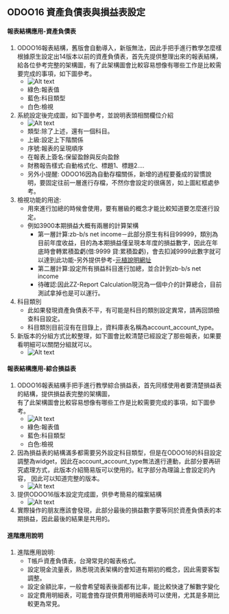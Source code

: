 ## ODOO16 資產負債表與損益表設定
#### 報表結構應用-資產負債表
1. ODOO16報表結構，舊版會自動導入，新版無法，因此手把手進行教學怎麼樣根據原生設定出14版本以前的資產負債表，首先先提供整理出來的報表結構，給各位參考完整的架構圖，有了此架構圖會比較容易想像有哪些工作是比較需要完成的事項，如下圖參考。
   + ![Alt text](https://github.com/ksharry/odoo-repository/blob/main/pic/A6111.png?raw=true)
   + 綠色:報表值
   + 藍色:科目類型
   + 白色:檢視
2. 系統設定後完成圖，如下圖參考，並說明表頭相關欄位介紹
   + ![Alt text](https://github.com/ksharry/odoo-repository/blob/main/pic/A6112.png?raw=true)
   + 類型:除了上述，還有一個科目。
   + 上級:設定上下階關係
   + 序號:報表的呈現順序
   + 在報表上簽名:保留盈餘與反向盈餘
   + 財務報告樣式:自動格式化、標題1、標題2....
   + 另外小提醒: ODOO16因為自動存檔關係，新增的過程要養成的習慣說明，要固定往前一層進行存檔，不然你會設定的很痛苦，如上圖紅框處參考。
4. 檢視功能的用途:
   + 用來進行加總的時候會使用，要有層級的概念才能比較知道要怎麼進行設定。
   + 例如3900本期損益大概有兩層的計算架構
     + 第一層計算:zb-b/s net income－此部分原生有科目99999，類別為目前年度收益，目的為本期損益僅呈現本年度的損益數字，因此在年底時會轉累積盈虧(借:9999 貸:累積盈虧)，會去扣減9999此數字就可以達到此功能-另外提供參考-[元植說明網址](https://www.yuanchih-consult.com/blog/odoo-1/post/odooodoo-15)
     + 第二層計算:設定所有損益科目進行加總，並合計到zb-b/s net income
     + 待確認:因此ZZ-Report Calculation現況為一個中介的計算總合，目前測試拿掉也是可以運行。
5. 科目類別
   +  此如果發現資產負債表不平，有可能是科目的類別設定異常，請再回頭檢查科目設定。
   +  科目類別目前沒有在目錄上，資料庫表名稱為account_account_type。
6. 新版本的分組方式比較整理，如下圖會比較清楚已經設定了那些報表，如果要看明細可以關閉分組就可以。
   + ![Alt text](https://github.com/ksharry/odoo-repository/blob/main/pic/A6114.png?raw=true)

#### 報表結構應用-綜合損益表
1. ODOO16報表結構手把手進行教學綜合損益表，首先同樣使用者要清楚損益表的結構，提供損益表完整的架構圖，  <br>
   有了此架構圖會比較容易想像有哪些工作是比較需要完成的事項，如下圖參考。
   + ![Alt text](https://github.com/ksharry/odoo-repository/blob/main/pic/A6115.png?raw=true)
   + 綠色:報表值
   + 藍色:科目類型
   + 白色:檢視
2. 因為損益表的結構滿多都需要另外設定科目類型，但是在ODOO16的科目設定調整為widget，因此在account_account_type無法進行連動，此部分要再研究處理方式，此版本介紹簡易版可以使用的。紅字部分為理論上會設定的內容， 因此可以知道完整的版本。
   + ![Alt text](https://github.com/ksharry/odoo-repository/blob/main/pic/A6116.png?raw=true)
3. 提供ODOO16版本設定完成圖，供參考簡易的檔案結構
   + ![Alt text](https://github.com/ksharry/odoo-repository/blob/main/pic/A6117.png?raw=true)
4. 實際操作的朋友應該會發現，此部分最後的損益數字要等同於資產負債表的本期損益，因此最後的結果是共用的。

#### 進階應用說明
1. 進階應用說明:
   + T帳戶資產負債表，台灣常見的報表格式。
   + 設定現金流量表，熟悉現流表架構的會知道有期初的概念，因此需要客製調整。
   + 設定金額比率，一般會希望報表後面都有比率，能比較快速了解數字變化
   + 設定費用明細表，可能會擔存提供費用明細表時可以使用，尤其是多期比較更為常見。
